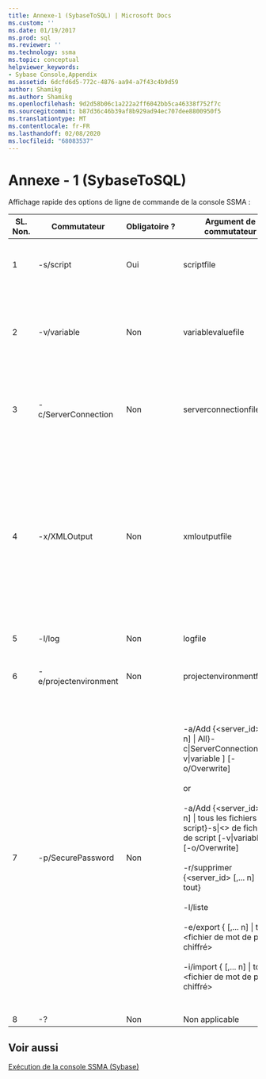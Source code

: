 ```yaml
---
title: Annexe-1 (SybaseToSQL) | Microsoft Docs
ms.custom: ''
ms.date: 01/19/2017
ms.prod: sql
ms.reviewer: ''
ms.technology: ssma
ms.topic: conceptual
helpviewer_keywords:
- Sybase Console,Appendix
ms.assetid: 6dcfd6d5-772c-4876-aa94-a7f43c4b9d59
author: Shamikg
ms.author: Shamikg
ms.openlocfilehash: 9d2d58b06c1a222a2ff6042bb5ca46338f752f7c
ms.sourcegitcommit: b87d36c46b39af8b929ad94ec707dee8800950f5
ms.translationtype: MT
ms.contentlocale: fr-FR
ms.lasthandoff: 02/08/2020
ms.locfileid: "68083537"
---
```

# <a name="appendix---1-sybasetosql"></a>Annexe - 1 (SybaseToSQL)
Affichage rapide des options de ligne de commande de la console SSMA :  
  
|SL. Non.|Commutateur|Obligatoire ?|Argument de commutateur|Valeurs autorisées|  
|-----------|----------|-------------|-------------------|--------------------|  
|1|-s/script|Oui|scriptfile|Nom de fichier XML valide.<br /><br />Fichier de définition de script de console.|  
|2|-v/variable|Non|variablevaluefile|Nom de fichier XML valide.<br /><br />Si des variables sont utilisées dans un fichier de script, ce fichier doit être spécifié.|  
|3|-c/ServerConnection|Non|serverconnectionfile|Nom de fichier XML valide.<br /><br />Ce fichier contient des informations de connexion au serveur.|  
|4|-x/XMLOutput|Non|xmloutputfile|Cette option indique la sortie de la console au format XML. Si cette option n’est pas spécifiée, la sortie par défaut est au format texte.<br /><br />Si xmloutputfile n’est pas spécifié, la sortie XML est dirigée vers STDOUT.<br /><br />Xmloutputfile est le nom du fichier dans lequel la sortie de la console est écrite au format XML.|  
|5|-l/log|Non|logfile|Nom de fichier valide.|  
|6|-e/projectenvironment|Non|projectenvironmentfolder|Nom de dossier valide contenant les fichiers d’environnement de projet SSMA.|  
|7|-p/SecurePassword|Non|-a/Add {<server_id> [,... n] &#124; All}-c&#124;ServerConnection <Server-Connection-File> [-v&#124;variable <variable-value-file>] [-o/Overwrite]<br /><br />or<br /><br />-a/Add {<server_id> [,... n] &#124; tous les fichiers de script}-s&#124;<> de fichier de script [-v&#124;variable <variable-valeur-fichier>] [-o/Overwrite]<br /><br />-r/supprimer {<server_id> [,... n] &#124; tout}<br /><br />-l/liste<br /><br />-e/export {<Server-ID> [,... n] &#124; tous} <fichier de mot de passe chiffré><br /><br />-i/import {<Server-ID> [,... n] &#124; tous} <fichier de mot de passe chiffré>|S’il est spécifié, cette option ne doit pas être combinée avec d’autres options.<br /><br />Server-ID : ID unique fourni pour un serveur {String}<br /><br />Server-Connection-file : fichier de définition de serveur (serverconnectionfile ou scriptfile).<br /><br />variable-value-file : il s’agit d’un fichier de définition de variable et il est utilisé dans le fichier de connexion de serveur.<br /><br />encrypted-password-file : il s’agit d’un fichier de mots de passe de serveur chiffré à l’aide d’une phrase secrète spécifiée par l’utilisateur.|  
|8|-?|Non|Non applicable|Non applicable|  
  
## <a name="see-also"></a>Voir aussi  
[Exécution de la console SSMA (Sybase)](https://msdn.microsoft.com/ea8950b7-fabc-4aa4-89f8-9573a2617d70)  
  
